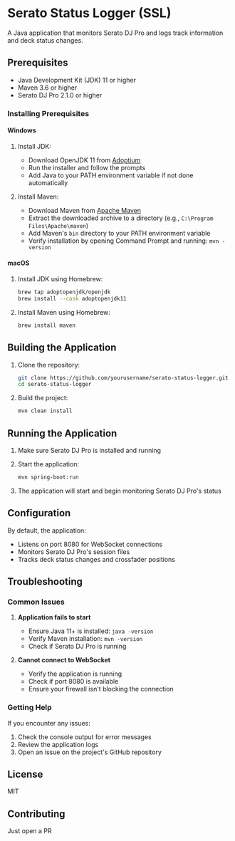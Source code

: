 # Serato Status Logger (SSL)

A Java application that monitors Serato DJ Pro and logs track information and deck status changes.

## Prerequisites

- Java Development Kit (JDK) 11 or higher
- Maven 3.6 or higher
- Serato DJ Pro 2.1.0 or higher

### Installing Prerequisites

#### Windows

1. Install JDK:

   - Download OpenJDK 11 from [Adoptium](https://adoptium.net/)
   - Run the installer and follow the prompts
   - Add Java to your PATH environment variable if not done automatically

2. Install Maven:
   - Download Maven from [Apache Maven](https://maven.apache.org/download.cgi)
   - Extract the downloaded archive to a directory (e.g., `C:\Program Files\Apache\maven`)
   - Add Maven's `bin` directory to your PATH environment variable
   - Verify installation by opening Command Prompt and running: `mvn -version`

#### macOS

1. Install JDK using Homebrew:

   ```bash
   brew tap adoptopenjdk/openjdk
   brew install --cask adoptopenjdk11
   ```

2. Install Maven using Homebrew:
   ```bash
   brew install maven
   ```

## Building the Application

1. Clone the repository:

   ```bash
   git clone https://github.com/yourusername/serato-status-logger.git
   cd serato-status-logger
   ```

2. Build the project:
   ```bash
   mvn clean install
   ```

## Running the Application

1. Make sure Serato DJ Pro is installed and running

2. Start the application:

   ```bash
   mvn spring-boot:run
   ```

3. The application will start and begin monitoring Serato DJ Pro's status

## Configuration

By default, the application:

- Listens on port 8080 for WebSocket connections
- Monitors Serato DJ Pro's session files
- Tracks deck status changes and crossfader positions

## Troubleshooting

### Common Issues

1. **Application fails to start**

   - Ensure Java 11+ is installed: `java -version`
   - Verify Maven installation: `mvn -version`
   - Check if Serato DJ Pro is running

2. **Cannot connect to WebSocket**
   - Verify the application is running
   - Check if port 8080 is available
   - Ensure your firewall isn't blocking the connection

### Getting Help

If you encounter any issues:

1. Check the console output for error messages
2. Review the application logs
3. Open an issue on the project's GitHub repository

## License

MIT

## Contributing

Just open a PR
